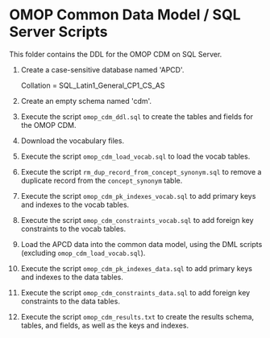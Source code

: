OMOP Common Data Model / SQL Server Scripts
=================

This folder contains the DDL for the OMOP CDM on SQL Server. 

1. Create a case-sensitive database named 'APCD'.
   
   Collation = SQL_Latin1_General_CP1_CS_AS

2. Create an empty schema named 'cdm'.

3. Execute the script `omop_cdm_ddl.sql` to create the tables and fields for the OMOP CDM.

4. Download the vocabulary files.

5. Execute the script `omop_cdm_load_vocab.sql` to load the vocab tables.

6. Execute the script `rm_dup_record_from_concept_synonym.sql` to remove a duplicate record from the `concept_synonym` table.

7. Execute the script `omop_cdm_pk_indexes_vocab.sql` to add primary keys and indexes to the vocab tables.

8. Execute the script `omop_cdm_constraints_vocab.sql` to add foreign key constraints to the vocab tables.

9. Load the APCD data into the common data model, using the DML scripts (excluding `omop_cdm_load_vocab.sql`).

10. Execute the script `omop_cdm_pk_indexes_data.sql` to add primary keys and indexes to the data tables.

11. Execute the script `omop_cdm_constraints_data.sql` to add foreign key constraints to the data tables.

12. Execute the script `omop_cdm_results.txt` to create the results schema, tables, and fields, as well as the keys and indexes.
